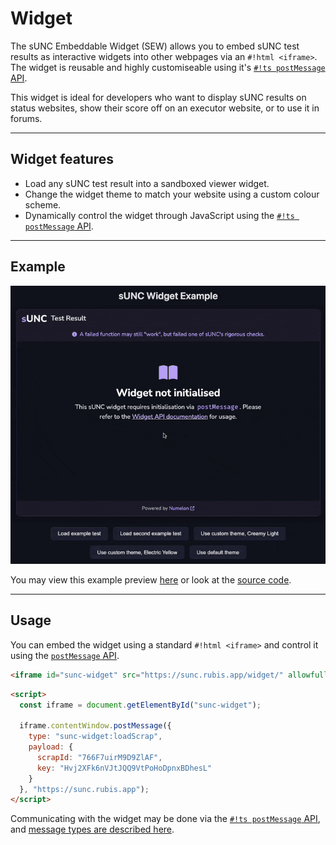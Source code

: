 # Widget

The sUNC Embeddable Widget (SEW) allows you to embed sUNC test results as interactive widgets into other webpages via an `#!html <iframe>`. The widget is reusable and highly customiseable using it's [`#!ts postMessage` API](./postMessage-API/README.md).

This widget is ideal for developers who want to display sUNC results on status websites, show their score off on an executor website, or to use it in forums.

---

## Widget features

- Load any sUNC test result into a sandboxed viewer widget.
- Change the widget theme to match your website using a custom colour scheme.
- Dynamically control the widget through JavaScript using the [`#!ts postMessage` API](./postMessage-API/README.md).

---

## Example

![sUNC Widget Example](./assets/widget.gif)

You may view this example preview [here](./example/) or look at the [source code](https://github.com/sUNC-Utilities/docs.sunc.su/edit/main/docs/About/Integration-Suite/Widget/example).

---

## Usage

You can embed the widget using a standard `#!html <iframe>` and control it using the [`postMessage` API](./postMessage-API/README.md).

```html title="Embedding the sUNC widget"
<iframe id="sunc-widget" src="https://sunc.rubis.app/widget/" allowfullscreen></iframe>
```

```html title="Sending a message to load a scrap (test result)"
<script>
  const iframe = document.getElementById("sunc-widget");

  iframe.contentWindow.postMessage({
    type: "sunc-widget:loadScrap",
    payload: {
      scrapId: "766F7uirM9D9ZlAF",
      key: "Hvj2XFk6nVJtJQQ9VtPoHoDpnxBDhesL"
    }
  }, "https://sunc.rubis.app");
</script>
```

Communicating with the widget may be done via the [`#!ts postMessage` API](./postMessage-API/README.md), and [message types are described here](./postMessage-API/MessageType.md).
